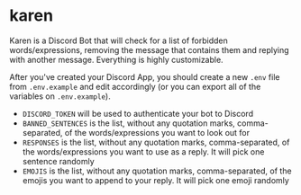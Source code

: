# karen

Karen is a Discord Bot that will check for a list of forbidden words/expressions, removing the message that contains them and replying with another message. Everything is highly customizable.

After you've created your Discord App, you should create a new `.env` file from `.env.example` and edit accordingly (or you can export all of the variables on `.env.example`).

- `DISCORD_TOKEN` will be used to authenticate your bot to Discord
- `BANNED_SENTENCES` is the list, without any quotation marks, comma-separated, of the words/expressions you want to look out for
- `RESPONSES` is the list, without any quotation marks, comma-separated, of the words/expressions you want to use as a reply. It will pick one sentence randomly
- `EMOJIS` is the list, without any quotation marks, comma-separated, of the emojis you want to append to your reply. It will pick one emoji randomly
